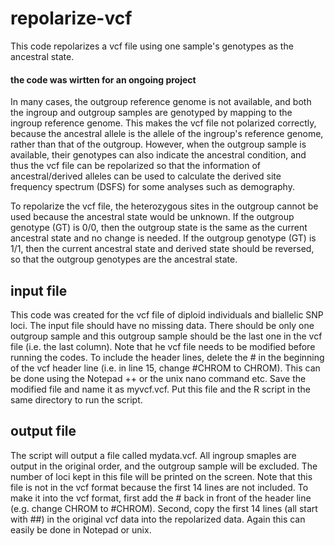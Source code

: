 # repolarize-vcf
This code repolarizes a vcf file using one sample's genotypes as the ancestral state. 
#### the code was wirtten for an ongoing project ####

In many cases, the outgroup reference genome is not available, and both the ingroup and outgroup samples are genotyped by mapping to the ingroup reference genome. This makes the vcf file not polarized correctly, because the ancestral allele is the allele of the ingroup's reference genome, rather than that of the outgroup. However, when the outgroup sample is available, their genotypes can also indicate the ancestral condition, and thus the vcf file can be repolarized so that the information of ancestral/derived alleles can be used to calculate the derived site frequency spectrum (DSFS) for some analyses such as demography. 

To repolarize the vcf file, the heterozygous sites in the outgroup cannot be used because the ancestral state would be unknown. If the outgroup genotype (GT) is 0/0, then the outgroup state is the same as the current ancestral state and no change is needed. If the outgroup genotype (GT) is 1/1, then the current ancestral state and derived state should be reversed, so that the outgroup genotypes are the ancestral state.

## input file
This code was created for the vcf file of diploid individuals and biallelic SNP loci. The input file should have no missing data. There should be only one outgroup sample and this outgroup sample should be the last one in the vcf file (i.e. the last column). 
Note that he vcf file needs to be modified before running the codes. To include the header lines, delete the # in the beginning of the vcf header line (i.e. in line 15, change #CHROM to CHROM). This can be done using the Notepad ++ or the unix nano command etc. Save the modified file and name it as myvcf.vcf. Put this file and the R script in the same directory to run the script.  

## output file
The script will output a file called mydata.vcf. All ingroup smaples are output in the original order, and the outgroup sample will be excluded. The number of loci kept in this file will be printed on the screen. Note that this file is not in the vcf format because the first 14 lines are not included. To make it into the vcf format, first add the # back in front of the header line (e.g. change CHROM to #CHROM). Second, copy the first 14 lines (all start with ##) in the original vcf data into the repolarized data. Again this can easily be done in Notepad or unix. 
